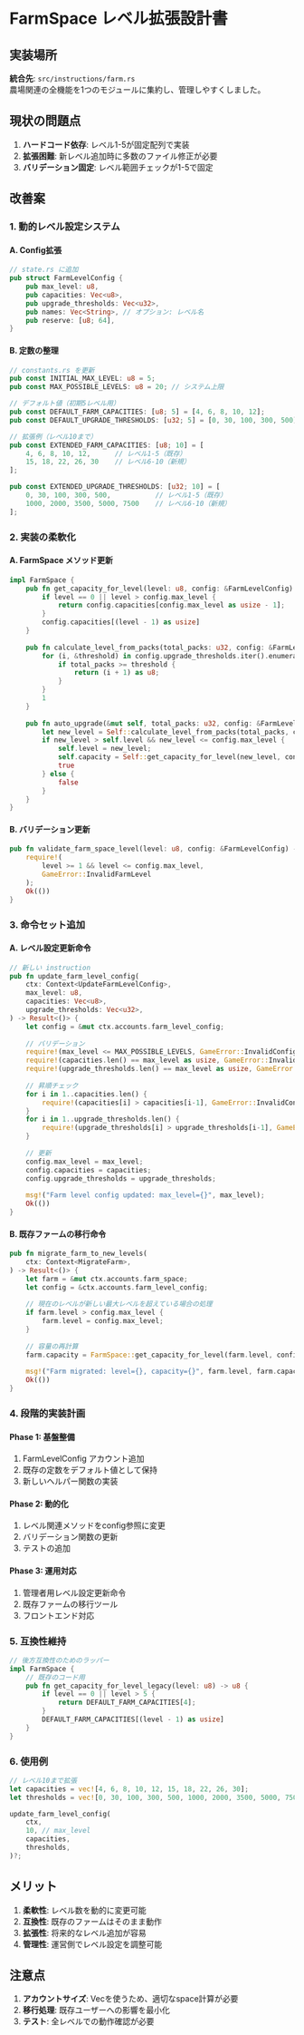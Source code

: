 # FarmSpace レベル拡張設計書

## 実装場所

**統合先**: `src/instructions/farm.rs`  
農場関連の全機能を1つのモジュールに集約し、管理しやすくしました。

## 現状の問題点

1. **ハードコード依存**: レベル1-5が固定配列で実装
2. **拡張困難**: 新レベル追加時に多数のファイル修正が必要
3. **バリデーション固定**: レベル範囲チェックが1-5で固定

## 改善案

### 1. 動的レベル設定システム

#### A. Config拡張
```rust
// state.rs に追加
pub struct FarmLevelConfig {
    pub max_level: u8,
    pub capacities: Vec<u8>,
    pub upgrade_thresholds: Vec<u32>,
    pub names: Vec<String>, // オプション: レベル名
    pub reserve: [u8; 64],
}
```

#### B. 定数の整理
```rust
// constants.rs を更新
pub const INITIAL_MAX_LEVEL: u8 = 5;
pub const MAX_POSSIBLE_LEVELS: u8 = 20; // システム上限

// デフォルト値（初期5レベル用）
pub const DEFAULT_FARM_CAPACITIES: [u8; 5] = [4, 6, 8, 10, 12];
pub const DEFAULT_UPGRADE_THRESHOLDS: [u32; 5] = [0, 30, 100, 300, 500];

// 拡張例（レベル10まで）
pub const EXTENDED_FARM_CAPACITIES: [u8; 10] = [
    4, 6, 8, 10, 12,      // レベル1-5（既存）
    15, 18, 22, 26, 30    // レベル6-10（新規）
];

pub const EXTENDED_UPGRADE_THRESHOLDS: [u32; 10] = [
    0, 30, 100, 300, 500,           // レベル1-5（既存）
    1000, 2000, 3500, 5000, 7500    // レベル6-10（新規）
];
```

### 2. 実装の柔軟化

#### A. FarmSpace メソッド更新
```rust
impl FarmSpace {
    pub fn get_capacity_for_level(level: u8, config: &FarmLevelConfig) -> u8 {
        if level == 0 || level > config.max_level {
            return config.capacities[config.max_level as usize - 1];
        }
        config.capacities[(level - 1) as usize]
    }
    
    pub fn calculate_level_from_packs(total_packs: u32, config: &FarmLevelConfig) -> u8 {
        for (i, &threshold) in config.upgrade_thresholds.iter().enumerate().rev() {
            if total_packs >= threshold {
                return (i + 1) as u8;
            }
        }
        1
    }
    
    pub fn auto_upgrade(&mut self, total_packs: u32, config: &FarmLevelConfig) -> bool {
        let new_level = Self::calculate_level_from_packs(total_packs, config);
        if new_level > self.level && new_level <= config.max_level {
            self.level = new_level;
            self.capacity = Self::get_capacity_for_level(new_level, config);
            true
        } else {
            false
        }
    }
}
```

#### B. バリデーション更新
```rust
pub fn validate_farm_space_level(level: u8, config: &FarmLevelConfig) -> Result<()> {
    require!(
        level >= 1 && level <= config.max_level,
        GameError::InvalidFarmLevel
    );
    Ok(())
}
```

### 3. 命令セット追加

#### A. レベル設定更新命令
```rust
// 新しい instruction
pub fn update_farm_level_config(
    ctx: Context<UpdateFarmLevelConfig>,
    max_level: u8,
    capacities: Vec<u8>,
    upgrade_thresholds: Vec<u32>,
) -> Result<()> {
    let config = &mut ctx.accounts.farm_level_config;
    
    // バリデーション
    require!(max_level <= MAX_POSSIBLE_LEVELS, GameError::InvalidConfig);
    require!(capacities.len() == max_level as usize, GameError::InvalidConfig);
    require!(upgrade_thresholds.len() == max_level as usize, GameError::InvalidConfig);
    
    // 昇順チェック
    for i in 1..capacities.len() {
        require!(capacities[i] > capacities[i-1], GameError::InvalidConfig);
    }
    for i in 1..upgrade_thresholds.len() {
        require!(upgrade_thresholds[i] > upgrade_thresholds[i-1], GameError::InvalidConfig);
    }
    
    // 更新
    config.max_level = max_level;
    config.capacities = capacities;
    config.upgrade_thresholds = upgrade_thresholds;
    
    msg!("Farm level config updated: max_level={}", max_level);
    Ok(())
}
```

#### B. 既存ファームの移行命令
```rust
pub fn migrate_farm_to_new_levels(
    ctx: Context<MigrateFarm>,
) -> Result<()> {
    let farm = &mut ctx.accounts.farm_space;
    let config = &ctx.accounts.farm_level_config;
    
    // 現在のレベルが新しい最大レベルを超えている場合の処理
    if farm.level > config.max_level {
        farm.level = config.max_level;
    }
    
    // 容量の再計算
    farm.capacity = FarmSpace::get_capacity_for_level(farm.level, config);
    
    msg!("Farm migrated: level={}, capacity={}", farm.level, farm.capacity);
    Ok(())
}
```

### 4. 段階的実装計画

#### Phase 1: 基盤整備
1. FarmLevelConfig アカウント追加
2. 既存の定数をデフォルト値として保持
3. 新しいヘルパー関数の実装

#### Phase 2: 動的化
1. レベル関連メソッドをconfig参照に変更
2. バリデーション関数の更新
3. テストの追加

#### Phase 3: 運用対応
1. 管理者用レベル設定更新命令
2. 既存ファームの移行ツール
3. フロントエンド対応

### 5. 互換性維持

```rust
// 後方互換性のためのラッパー
impl FarmSpace {
    // 既存のコード用
    pub fn get_capacity_for_level_legacy(level: u8) -> u8 {
        if level == 0 || level > 5 {
            return DEFAULT_FARM_CAPACITIES[4];
        }
        DEFAULT_FARM_CAPACITIES[(level - 1) as usize]
    }
}
```

### 6. 使用例

```rust
// レベル10まで拡張
let capacities = vec![4, 6, 8, 10, 12, 15, 18, 22, 26, 30];
let thresholds = vec![0, 30, 100, 300, 500, 1000, 2000, 3500, 5000, 7500];

update_farm_level_config(
    ctx,
    10, // max_level
    capacities,
    thresholds,
)?;
```

## メリット

1. **柔軟性**: レベル数を動的に変更可能
2. **互換性**: 既存のファームはそのまま動作
3. **拡張性**: 将来的なレベル追加が容易
4. **管理性**: 運営側でレベル設定を調整可能

## 注意点

1. **アカウントサイズ**: Vecを使うため、適切なspace計算が必要
2. **移行処理**: 既存ユーザーへの影響を最小化
3. **テスト**: 全レベルでの動作確認が必要